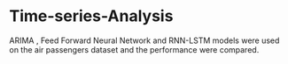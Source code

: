 # Time-series-Analysis
ARIMA , Feed Forward Neural Network and RNN-LSTM models were used on the air passengers dataset and the performance were compared.
